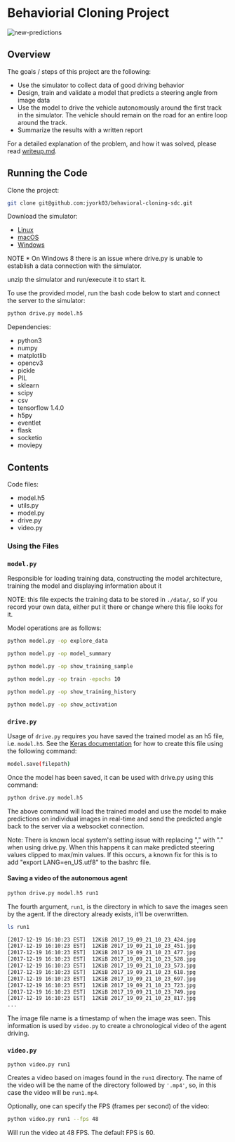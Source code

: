 # Behaviorial Cloning Project

[//]: # (Image References)

[new-predictions]: ./writeup-assets/new-predictions.png "New Image Predictions"

![new-predictions]

## Overview

The goals / steps of this project are the following:
* Use the simulator to collect data of good driving behavior 
* Design, train and validate a model that predicts a steering angle from image data
* Use the model to drive the vehicle autonomously around the first track in the simulator. The vehicle should remain on the road for an entire loop around the track.
* Summarize the results with a written report

For a detailed explanation of the problem, and how it was solved, please
read [writeup.md](./writeup.md).

## Running the Code

Clone the project:

```bash
git clone git@github.com:jyork03/behavioral-cloning-sdc.git
```

Download the simulator:

- [Linux](https://d17h27t6h515a5.cloudfront.net/topher/2017/February/58ae46bb_linux-sim/linux-sim.zip)
- [macOS](https://d17h27t6h515a5.cloudfront.net/topher/2017/February/58ae4594_mac-sim.app/mac-sim.app.zip)
- [Windows](https://d17h27t6h515a5.cloudfront.net/topher/2017/February/58ae4419_windows-sim/windows-sim.zip)

NOTE * On Windows 8 there is an issue where drive.py is unable to establish a data connection with the simulator.

unzip the simulator and run/execute it to start it.

To use the provided model, run the bash code below to start and connect the server to the simulator:

```bash
python drive.py model.h5
```

Dependencies:

- python3
- numpy
- matplotlib
- opencv3
- pickle
- PIL
- sklearn
- scipy
- csv
- tensorflow 1.4.0
- h5py
- eventlet
- flask
- socketio
- moviepy

## Contents

Code files:

- model.h5
- utils.py
- model.py
- drive.py
- video.py


### Using the Files

### `model.py`

Responsible for loading training data, constructing the model architecture, training the model and displaying information about it

NOTE: this file expects the training data to be stored in `./data/`, so if you record your own data, either put it there or change where this file looks for it.

Model operations are as follows:

```bash
python model.py -op explore_data
```

```bash
python model.py -op model_summary
```

```bash
python model.py -op show_training_sample
```

```bash
python model.py -op train -epochs 10
```

```bash
python model.py -op show_training_history
```

```bash
python model.py -op show_activation
```

### `drive.py`

Usage of `drive.py` requires you have saved the trained model as an h5 file, i.e. `model.h5`. See the [Keras documentation](https://keras.io/getting-started/faq/#how-can-i-save-a-keras-model) for how to create this file using the following command:
```sh
model.save(filepath)
```

Once the model has been saved, it can be used with drive.py using this command:

```sh
python drive.py model.h5
```

The above command will load the trained model and use the model to make predictions on individual images in real-time and send the predicted angle back to the server via a websocket connection.

Note: There is known local system's setting issue with replacing "," with "." when using drive.py. When this happens it can make predicted steering values clipped to max/min values. If this occurs, a known fix for this is to add "export LANG=en_US.utf8" to the bashrc file.

#### Saving a video of the autonomous agent

```sh
python drive.py model.h5 run1
```

The fourth argument, `run1`, is the directory in which to save the images seen by the agent. If the directory already exists, it'll be overwritten.

```sh
ls run1

[2017-12-19 16:10:23 EST]  12KiB 2017_19_09_21_10_23_424.jpg
[2017-12-19 16:10:23 EST]  12KiB 2017_19_09_21_10_23_451.jpg
[2017-12-19 16:10:23 EST]  12KiB 2017_19_09_21_10_23_477.jpg
[2017-12-19 16:10:23 EST]  12KiB 2017_19_09_21_10_23_528.jpg
[2017-12-19 16:10:23 EST]  12KiB 2017_19_09_21_10_23_573.jpg
[2017-12-19 16:10:23 EST]  12KiB 2017_19_09_21_10_23_618.jpg
[2017-12-19 16:10:23 EST]  12KiB 2017_19_09_21_10_23_697.jpg
[2017-12-19 16:10:23 EST]  12KiB 2017_19_09_21_10_23_723.jpg
[2017-12-19 16:10:23 EST]  12KiB 2017_19_09_21_10_23_749.jpg
[2017-12-19 16:10:23 EST]  12KiB 2017_19_09_21_10_23_817.jpg
...
```

The image file name is a timestamp of when the image was seen. This information is used by `video.py` to create a chronological video of the agent driving.

### `video.py`

```sh
python video.py run1
```

Creates a video based on images found in the `run1` directory. The name of the video will be the name of the directory followed by `'.mp4'`, so, in this case the video will be `run1.mp4`.

Optionally, one can specify the FPS (frames per second) of the video:

```sh
python video.py run1 --fps 48
```

Will run the video at 48 FPS. The default FPS is 60.
